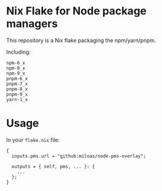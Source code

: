 # Nix Flake for Node package managers
This repository is a Nix flake packaging the npm/yarn/pnpm.

Including:
```
npm-6_x
npm-8_x
npm-9_x
pnpm-6_x
pnpm-7_x
pnpm-8_x
pnpm-9_x
yarn-1_x
```


# Usage
In your `flake.nix` file:
```shell
{
  inputs.pms.url = "github:miloas/node-pms-overlay";

  outputs = { self, pms, ... }: {
    ...
  };
}
```

